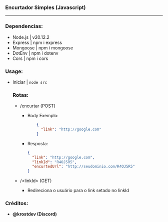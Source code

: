 ### Encurtador Simples (Javascript)
<hr>

### Dependencias:

- Node.js | v20.12.2
- Express | npm i express
- Mongoose | npm i mongoose
- DotEnv | npm i dotenv
- Cors | npm i cors

### Usage:

- Iniciar | `node src`
  ### Rotas:
  
  - /encurtar (POST)
    - Body Exemplo:
      ```json
          {
            "link": "http://google.com"
          }
      ```
    - Resposta:
      ```json
      {
        "link": "http://google.com",
        "linkId": "R4OJ5R5",
        "encurtedUrl": "http://seudominio.com/R4OJ5R5"
      }
      ```

  - /\<linkId> (GET)
    - Redireciona o usuário para o link setado no linkId

### Créditos:
- **@krostdev (Discord)**
